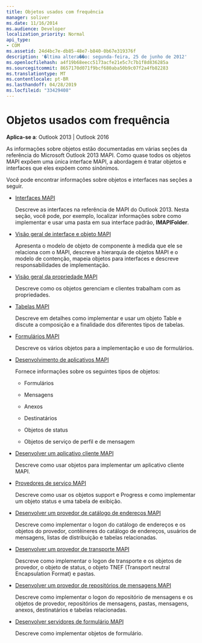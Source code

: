 ```yaml
---
title: Objetos usados com frequência
manager: soliver
ms.date: 11/16/2014
ms.audience: Developer
localization_priority: Normal
api_type:
- COM
ms.assetid: 24d4bc7e-db85-48e7-b840-0b67e319376f
description: '�ltima altera��o: segunda-feira, 25 de junho de 2012'
ms.openlocfilehash: a4f19b68eecc5173acfe21e5c7c7b1f8d836285a
ms.sourcegitcommit: 8657170d071f9bcf680aba50b9c07f2a4fb82283
ms.translationtype: MT
ms.contentlocale: pt-BR
ms.lasthandoff: 04/28/2019
ms.locfileid: "33429408"
---
```

# <a name="commonly-used-objects"></a>Objetos usados com frequência

  
  
**Aplica-se a**: Outlook 2013 | Outlook 2016 
  
As informações sobre objetos estão documentadas em várias seções da referência do Microsoft Outlook 2013 MAPI. Como quase todos os objetos MAPI expõem uma única interface MAPI, a abordagem é tratar objetos e interfaces que eles expõem como sinônimos.
  
Você pode encontrar informações sobre objetos e interfaces nas seções a seguir.
  
- [Interfaces MAPI](mapi-interfaces.md)
    
    Descreve as interfaces na referência de MAPI do Outlook 2013. Nesta seção, você pode, por exemplo, localizar informações sobre como implementar e usar uma pasta em sua interface padrão, **IMAPIFolder**.
    
- [Visão geral de interface e objeto MAPI](mapi-object-and-interface-overview.md)
    
    Apresenta o modelo de objeto de componente à medida que ele se relaciona com o MAPI, descreve a hierarquia de objetos MAPI e o modelo de contenção, mapeia objetos para interfaces e descreve responsabilidades de implementação.
    
- [Visão geral da propriedade MAPI](mapi-property-overview.md)
    
    Descreve como os objetos gerenciam e clientes trabalham com as propriedades.
    
- [Tabelas MAPI](mapi-tables.md)
    
    Descreve em detalhes como implementar e usar um objeto Table e discute a composição e a finalidade dos diferentes tipos de tabelas.
    
- [Formulários MAPI](mapi-forms.md)
    
    Descreve os vários objetos para a implementação e uso de formulários.
    
- [Desenvolvimento de aplicativos MAPI](mapi-application-development.md)
    
    Fornece informações sobre os seguintes tipos de objetos:
    
  - Formulários
    
  - Mensagens
    
  - Anexos
    
  - Destinatários
    
  - Objetos de status
    
  - Objetos de serviço de perfil e de mensagem
    
- [Desenvolver um aplicativo cliente MAPI](developing-a-mapi-client-application.md)
    
    Descreve como usar objetos para implementar um aplicativo cliente MAPI.
    
- [Provedores de serviço MAPI](mapi-service-providers.md)
    
    Descreve como usar os objetos support e Progress e como implementar um objeto status e uma tabela de exibição.
    
- [Desenvolver um provedor de catálogo de endereços MAPI](developing-a-mapi-address-book-provider.md)
    
    Descreve como implementar o logon do catálogo de endereços e os objetos do provedor, contêineres do catálogo de endereços, usuários de mensagens, listas de distribuição e tabelas relacionadas.
    
- [Desenvolver um provedor de transporte MAPI](developing-a-mapi-transport-provider.md)
    
    Descreve como implementar o logon de transporte e os objetos de provedor, o objeto de status, o objeto TNEF (Transport neutral Encapsulation Format) e pastas.
    
- [Desenvolver um provedor de repositórios de mensagens MAPI](developing-a-mapi-message-store-provider.md)
    
    Descreve como implementar o logon do repositório de mensagens e os objetos de provedor, repositórios de mensagens, pastas, mensagens, anexos, destinatários e tabelas relacionadas.
    
- [Desenvolver servidores de formulário MAPI](developing-mapi-form-servers.md)
    
    Descreve como implementar objetos de formulário.
    


